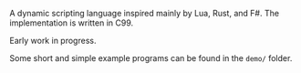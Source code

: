 A dynamic scripting language inspired mainly by Lua, Rust, and F#. The implementation is written in C99.

Early work in progress.

Some short and simple example programs can be found in the `demo/` folder.
